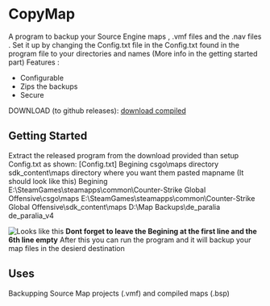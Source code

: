 # CopyMap

A program to backup your Source Engine maps , .vmf files and the .nav files . Set it up by changing the Config.txt file in the Config.txt found in the program file to your directories and names (More info in the getting started part)
Features :

 - Configurable
 - Zips the backups
 - Secure

DOWNLOAD (to github releases): [download compiled](https://github.com/LukeOnuke/CopyMap/releases) 

## Getting Started

Extract the released program from the download provided than setup Config.txt as shown: 
[Config.txt] 
Begining csgo\maps directory sdk_content\maps directory where you want them pasted mapname (It should look like this) 
Begining
E:\SteamGames\steamapps\common\Counter-Strike Global Offensive\csgo\maps
E:\SteamGames\steamapps\common\Counter-Strike Global Offensive\sdk_content\maps
D:\Map Backups\de_paralia
de_paralia_v4

![Looks like this](https://i.imgur.com/NO6aAT9.png)
**Dont forget to leave the Begining at the first line and the 6th line empty**
After this you can run the program and it will backup your map files in the desierd destination
## Uses

Backupping Source Map projects (.vmf) and compiled maps (.bsp)
